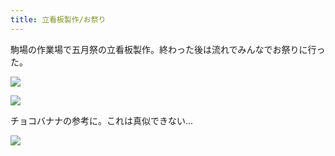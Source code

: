 ```yaml
---
title: 立看板製作/お祭り
---
```


駒場の作業場で五月祭の立看板製作。終わった後は流れでみんなでお祭りに行った。

![](https://ceshmina-photos.s3.ap-northeast-1.amazonaws.com/medium/201505/20150504-194229.jpg)

![](https://ceshmina-photos.s3.ap-northeast-1.amazonaws.com/medium/201505/20150504-194954.jpg)

チョコバナナの参考に。これは真似できない...

![](https://ceshmina-photos.s3.ap-northeast-1.amazonaws.com/medium/201505/20150504-201457.jpg)

